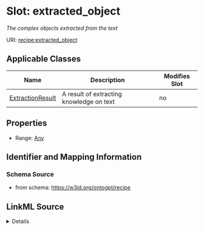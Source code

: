 

# Slot: extracted_object


_The complex objects extracted from the text_



URI: [recipe:extracted_object](http://w3id.org/ontogpt/recipe/extracted_object)



<!-- no inheritance hierarchy -->





## Applicable Classes

| Name | Description | Modifies Slot |
| --- | --- | --- |
| [ExtractionResult](ExtractionResult.md) | A result of extracting knowledge on text |  no  |







## Properties

* Range: [Any](Any.md)





## Identifier and Mapping Information







### Schema Source


* from schema: https://w3id.org/ontogpt/recipe




## LinkML Source

<details>
```yaml
name: extracted_object
description: The complex objects extracted from the text
from_schema: https://w3id.org/ontogpt/recipe
rank: 1000
alias: extracted_object
owner: ExtractionResult
domain_of:
- ExtractionResult
range: Any
inlined: true

```
</details>